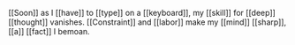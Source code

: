 [[Soon]] as I [[have]] to [[type]] on a [[keyboard]], my [[skill]] for [[deep]] [[thought]] vanishes. [[Constraint]] and [[labor]] make my [[mind]] [[sharp]], [[a]] [[fact]] I bemoan. 